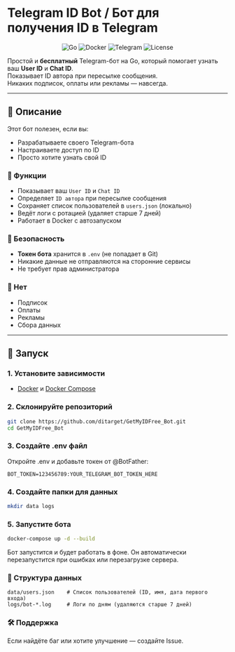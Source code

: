 # Telegram ID Bot / Бот для получения ID в Telegram

<p align="center">
  <img src="https://img.shields.io/badge/Go-1.22+-00ADD8?logo=go&logoColor=white" alt="Go">
  <img src="https://img.shields.io/badge/Docker-2496ED?logo=docker&logoColor=white" alt="Docker">
  <img src="https://img.shields.io/badge/Telegram-B9A3EC?logo=telegram&logoColor=white" alt="Telegram">
  <img src="https://img.shields.io/badge/License-MIT-blue" alt="License">
</p>

Простой и **бесплатный** Telegram-бот на Go, который помогает узнать ваш **User ID** и **Chat ID**.  
Показывает ID автора при пересылке сообщения.  
Никаких подписок, оплаты или рекламы — навсегда.

---

## 📌 Описание

Этот бот полезен, если вы:
- Разрабатываете своего Telegram-бота
- Настраиваете доступ по ID
- Просто хотите узнать свой ID

### 🔹 Функции
- Показывает ваш `User ID` и `Chat ID`
- Определяет `ID автора` при пересылке сообщения
- Сохраняет список пользователей в `users.json` (локально)
- Ведёт логи с ротацией (удаляет старше 7 дней)
- Работает в Docker с автозапуском

### 🔐 Безопасность
- **Токен бота** хранится в `.env` (не попадает в Git)
- Никакие данные не отправляются на сторонние сервисы
- Не требует прав администратора

### 🚫 Нет
- Подписок
- Оплаты
- Рекламы
- Сбора данных

---

## 🚀 Запуск

### 1. Установите зависимости
- [Docker](https://docs.docker.com/get-docker/) и [Docker Compose](https://docs.docker.com/compose/install/)

### 2. Склонируйте репозиторий
```bash
git clone https://github.com/ditarget/GetMyIDFree_Bot.git
cd GetMyIDFree_Bot
```

### 3. Создайте .env файл
Откройте .env и добавьте токен от @BotFather:
```
BOT_TOKEN=123456789:YOUR_TELEGRAM_BOT_TOKEN_HERE
```

### 4. Создайте папки для данных
```bash
mkdir data logs
```
### 5. Запустите бота
```bash
docker-compose up -d --build
```

Бот запустится и будет работать в фоне.
Он автоматически перезапустится при ошибках или перезагрузке сервера.

### 📂 Структура данных
```
data/users.json    # Список пользователей (ID, имя, дата первого входа)
logs/bot-*.log     # Логи по дням (удаляются старше 7 дней)
```

### 🛠 Поддержка
Если найдёте баг или хотите улучшение — создайте Issue.
